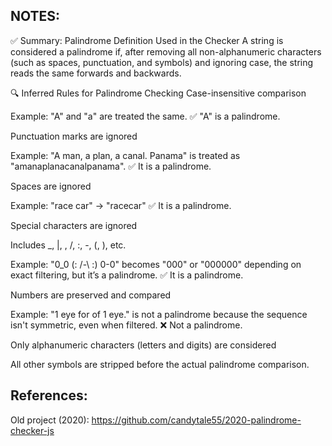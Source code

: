 

## NOTES:

✅ Summary: Palindrome Definition Used in the Checker
A string is considered a palindrome if, after removing all non-alphanumeric characters (such as spaces, punctuation, and symbols) and ignoring case, the string reads the same forwards and backwards.

🔍 Inferred Rules for Palindrome Checking
Case-insensitive comparison

Example: "A" and "a" are treated the same.
✅ "A" is a palindrome.

Punctuation marks are ignored

Example: "A man, a plan, a canal. Panama" is treated as "amanaplanacanalpanama".
✅ It is a palindrome.

Spaces are ignored

Example: "race car" → "racecar"
✅ It is a palindrome.

Special characters are ignored

Includes _, |, \, /, :, -, (, ), etc.

Example: "0_0 (: /-\ :) 0-0" becomes "000" or "000000" depending on exact filtering, but it’s a palindrome.
✅ It is a palindrome.

Numbers are preserved and compared

Example: "1 eye for of 1 eye." is not a palindrome because the sequence isn't symmetric, even when filtered.
❌ Not a palindrome.

Only alphanumeric characters (letters and digits) are considered

All other symbols are stripped before the actual palindrome comparison.







## References:
Old project (2020): https://github.com/candytale55/2020-palindrome-checker-js 
